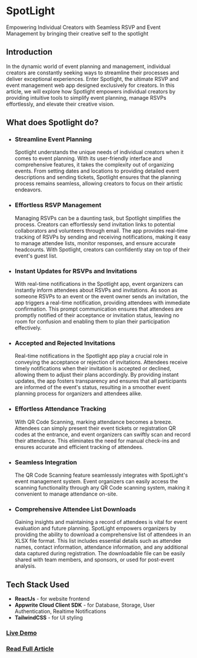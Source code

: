 # SpotLight
Empowering Individual Creators with Seamless RSVP and Event Management by bringing their creative self to the spotlight

## Introduction
In the dynamic world of event planning and management, individual creators are constantly seeking ways to streamline their processes and deliver exceptional experiences. Enter Spotlight, the ultimate RSVP and event management web app designed exclusively for creators. In this article, we will explore how Spotlight empowers individual creators by providing intuitive tools to simplify event planning, manage RSVPs effortlessly, and elevate their creative vision.

## What does Spotlight do?
- ### Streamline Event Planning
    Spotlight understands the unique needs of individual creators when it comes to event planning. With its user-friendly interface and comprehensive features, it takes the complexity out of organizing events. From setting dates and locations to providing detailed event descriptions and sending tickets, Spotlight ensures that the planning process remains seamless, allowing creators to focus on their artistic endeavors.

- ### Effortless RSVP Management
    Managing RSVPs can be a daunting task, but Spotlight simplifies the process. Creators can effortlessly send invitation links to potential collaborators and volunteers through email. The app provides real-time tracking of RSVPs by sending and receiving notifications, making it easy to manage attendee lists, monitor responses, and ensure accurate headcounts. With Spotlight, creators can confidently stay on top of their event's guest list.

- ### Instant Updates for RSVPs and Invitations
    With real-time notifications in the Spotlight app, event organizers can instantly inform attendees about RSVPs and invitations. As soon as someone RSVPs to an event or the event owner sends an invitation, the app triggers a real-time notification, providing attendees with immediate confirmation. This prompt communication ensures that attendees are promptly notified of their acceptance or invitation status, leaving no room for confusion and enabling them to plan their participation effectively.

- ### Accepted and Rejected Invitations
    Real-time notifications in the Spotlight app play a crucial role in conveying the acceptance or rejection of invitations. Attendees receive timely notifications when their invitation is accepted or declined, allowing them to adjust their plans accordingly. By providing instant updates, the app fosters transparency and ensures that all participants are informed of the event's status, resulting in a smoother event planning process for organizers and attendees alike.

- ### Effortless Attendance Tracking
    With QR Code Scanning, marking attendance becomes a breeze. Attendees can simply present their event tickets or registration QR codes at the entrance, and event organizers can swiftly scan and record their attendance. This eliminates the need for manual check-ins and ensures accurate and efficient tracking of attendees.

- ### Seamless Integration
    The QR Code Scanning feature seamlesssly integrates with SpotLight's event management system. Event organizers can easily access the scanning functionality through any QR Code scanning system, making it convenient to manage attendance on-site.

- ### Comprehensive Attendee List Downloads
    Gaining insights and maintaining a record of attendees is vital for event evaluation and future planning. SpotLight empowers organizers by providing the ability to download a comprehensive list of attendees in an XLSX file format. This list includes essential details such as attendee names, contact information, attendance information, and any additional data captured during registration. The downloadable file can be easily shared with team members, and sponsors, or used for post-event analysis.

## Tech Stack Used
- **ReactJs** - for website frontend
- **Appwrite Cloud Client SDK** - for Database, Storage, User Authentication, Realtime Notifications
- **TailwindCSS** - for UI styling

### [Live Demo](https://spot-light-appwrite.vercel.app)
### [Read Full Article](https://pranaygoel.hashnode.dev/spotlight)
